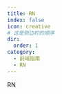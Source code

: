 ```yaml
---
title: RN
index: false
icon: creative
# 这是侧边栏的顺序
dir:
  order: 1
category:
  - 前端指南
  - RN
---
```


RN
